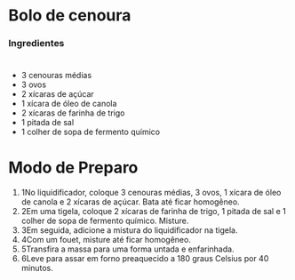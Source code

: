 # Bolo de cenoura

### Ingredientes

# 

* 3 cenouras médias
* 3 ovos
* 2 xícaras de açúcar
* 1 xícara de óleo de canola
* 2 xícaras de farinha de trigo
* 1 pitada de sal
* 1 colher de sopa de fermento químico

# Modo de Preparo

1. 1No liquidificador, coloque 3 cenouras médias, 3 ovos, 1 xícara de óleo de canola e 2 xícaras de açúcar. Bata até ficar homogêneo.
2. 2Em uma tigela, coloque 2 xícaras de farinha de trigo, 1 pitada de sal e 1 colher de sopa de fermento químico. Misture.
3. 3Em seguida, adicione a mistura do liquidificador na tigela.
4. 4Com um fouet, misture até ficar homogêneo.
5. 5Transfira a massa para uma forma untada e enfarinhada.
6. 6Leve para assar em forno preaquecido a 180 graus Celsius por 40 minutos.
